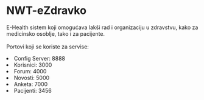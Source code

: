 # NWT-eZdravko
E-Health sistem koji omogućava lakši rad i organizaciju u zdravstvu, kako za medicinsko osoblje, tako i za pacijente.
<br/><br/>
Portovi koji se koriste za servise:
<list>
  <li>Config Server: 8888</li>
  <li>Korisnici: 3000</li>
  <li>Forum: 4000</li>
  <li>Novosti: 5000</li>
  <li>Anketa: 7000</li>  
  <li>Pacijenti: 3456</li>  
</list>
